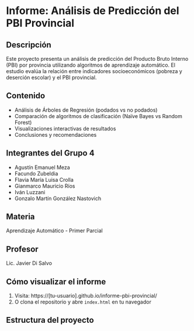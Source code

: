 # Informe: Análisis de Predicción del PBI Provincial

## Descripción
Este proyecto presenta un análisis de predicción del Producto Bruto Interno (PBI) por provincia utilizando algoritmos de aprendizaje automático. El estudio evalúa la relación entre indicadores socioeconómicos (pobreza y deserción escolar) y el PBI provincial.

## Contenido
- Análisis de Árboles de Regresión (podados vs no podados)
- Comparación de algoritmos de clasificación (Naïve Bayes vs Random Forest)
- Visualizaciones interactivas de resultados
- Conclusiones y recomendaciones

## Integrantes del Grupo 4
- Agustín Emanuel Meza
- Facundo Zubeldia
- Flavia María Luisa Crolla
- Gianmarco Mauricio Ríos
- Iván Luzzani
- Gonzalo Martín González Nastovich

## Materia
Aprendizaje Automático - Primer Parcial

## Profesor
Lic. Javier Di Salvo

## Cómo visualizar el informe
1. Visita: https://[tu-usuario].github.io/informe-pbi-provincial/
2. O clona el repositorio y abre `index.html` en tu navegador

## Estructura del proyecto